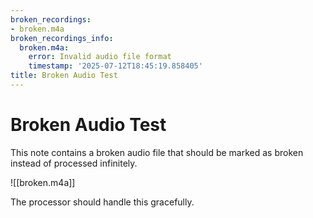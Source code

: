 ```yaml
---
broken_recordings:
- broken.m4a
broken_recordings_info:
  broken.m4a:
    error: Invalid audio file format
    timestamp: '2025-07-12T18:45:19.858405'
title: Broken Audio Test
---
```

# Broken Audio Test

This note contains a broken audio file that should be marked as broken instead of processed infinitely.

![[broken.m4a]]

The processor should handle this gracefully.
